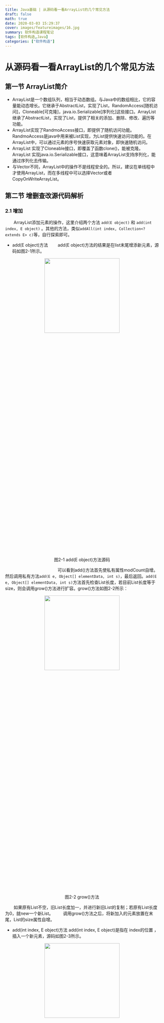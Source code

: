 ```yaml
---
title: Java基础 | 从源码看一看ArrayList的几个常见方法
draft: false
math: true
date: 2020-03-03 15:29:37
cover: images/featureimages/16.jpg
summary: 软件构造课程笔记
tags: [软件构造,Java]
categories: ["软件构造"]
---
```


# 从源码看一看ArrayList的几个常见方法

## 第一节 ArrayList简介
 - ArrayList是一个数组队列，相当于动态数组。与Java中的数组相比，它的容量能动态增长。它继承于AbstractList，实现了List，RandomAccess[随机访问]，Cloneable[可克隆]，java.io.Serializable[序列化]这些接口。ArrayList继承了AbstractList，实现了List，提供了相关的添加、删除、修改、遍历等功能。
 - ArrayList实现了RandmoAccess接口，即提供了随机访问功能。RandmoAccess是java中用来被List实现，为List提供快速访问功能的。在ArrayList中，可以通过元素的序号快速获取元素对象，即快速随机访问。
 - ArrayList 实现了Cloneable接口，即覆盖了函数clone()，能被克隆。ArrayList   实现java.io.Serializable接口，这意味着ArrayList支持序列化，能通过序列化去传输。
 - 与Vector不同，ArrayList中的操作不是线程安全的。所以，建议在单线程中才使用ArrayList，而在多线程中可以选择Vector或者CopyOnWriteArrayList。

 <!--more-->

## 第二节 增删查改源代码解析
### 2.1 增加
&emsp;&emsp;ArrayList添加元素的操作，这里介绍两个方法 `add(E object)` 和 `add(int index, E object)` 。其他的方法，类似`addAll(int index, Collection<? extends E> c)`等，自行探索即可。

 - add(E object)方法
&emsp;&emsp;add(E object)方法的结果是在list末尾增添新元素，源码如图2-1所示。
<center>
<img src="https://img-blog.csdnimg.cn/20200229142829130.png" width="70%" height="25%">
</center>
<center>
图2-1 add(E object)方法源码
</center>

 　　　　　　　　　　
&emsp;&emsp;可以看到add()方法首先使私有属性modCount自增。然后调用私有方法`add(E e, Object[] elementData, int s)`，最后返回。`add(E e, Object[] elementData, int s)`方法首先检查List长度，若目前List长度等于size，则会调用grow()方法进行扩容。grow()方法如图2-2所示：

<center>
<img src="https://img-blog.csdnimg.cn/20200229190846990.png" width="70%" height="25%">
</center>

<center>图2-2 grow()方法
</center>

&emsp;&emsp;如果原有List不空，旧List长度加一，并进行新旧List的复制；若原有List长度为0，就new一个新List。
&emsp;&emsp;调用grow()方法之后，将新加入的元素放置在末尾，List的size属性自增。

 - add(int index, E object)方法
 	add(int index, E object)是指在 index的位置 ，插入一个新元素，源码如图2-3所示。
 <center>
<img src="https://img-blog.csdnimg.cn/20200229191922638.png" width="70%" height="25%">
</center>
<center>
图2-3 add(int index, E object)方法
</center>
&emsp;&emsp;可以看到，首先对添加位置进行了合法检查，之后，若现有List长度不够，调用grow()方法对原有List容量加一，之后调用arraycopy方法对插入位置之后的元素进行复制。最后将待插入元素插入应插入空位，List的size属性加一。

<br>
</br>

### 2.2 删除

 - remove(int index)方法
&emsp;remove(int index)方法的结果是删除指定位置的元素。源码如图2-4所示：
 <center>
<img src="https://img-blog.csdnimg.cn/20200229203912707.png" width="70%" height="25%">
</center>
<center>
图2-4 remove(int index)方法
</center>
&emsp;&emsp;remove()方法首先检查删除位置是否符合删除要求，调用fastRemove()方法进行元素的删除。fastRemove()方法源码如图2-5所示：
<center>
<img src = "https://img-blog.csdnimg.cn/20200229204526295.png" width="70%" height="25%">
</center>
<center>
图2-5 fastReove()方法
</center>
&emsp;&emsp;即如果size-1大于将删除的位置，将待删除位置之后所有元素向前移动，如果删除后List为空，返回null。

<br>
</br>

 - remove(Object object)方法
&emsp;&emsp;remove(Object object)的结果是删除某个已知元素，源码如图2-6所示：
 <center>
<img src="https://img-blog.csdnimg.cn/20200229211409697.png" width="40%" height="25%">
</center>
<center>
图2-6 remove(Object object)方法
</center>
&emsp;&emsp;通过循环遍历，并进行比较找到对应的index。

&emsp;&emsp;这里有两点需要注意：
	&emsp;&emsp;&emsp;1. 传入null情况：
	&emsp;&emsp;&emsp;&emsp;删除掉第一个null元素。
&emsp;&emsp;&emsp;2. 顺序删除问题：
	&emsp;&emsp;&emsp;&emsp;ArrayList是可以顺序删除节点的，如果使用普通for循环，必须是从后往前删。
	示例代码如下：
```java
	public static void main(String[] args) {
	       ArrayList list = new ArrayList();
	       list.add("a");
	       list.add("b");
	       list.add("c");
	   
	       System.out.println("删除前：" + list.toString());
	       
	       for (int i = 0; i < list.size(); i++){
	           list.remove(i);
	       }
	       System.out.println("删除后：" + list.toString());    
	    } 
    }
```
&emsp;&emsp;输出结果如图2-7所示：
<center>
<img src="https://img-blog.csdnimg.cn/20200229212840567.png" width="40%" height="25%">
</center>
<center>
图2-7 错误结果
</center>
&emsp;&emsp;出错原因分析如下：

&emsp;&emsp;&emsp;要顺序删除ArrayList的全部节点，如果我们从前往后的顺序删除，先删除【0】位置的数据，但是由于删除的时候是从后往前挪一位进行删除的，所以【0】的位置又会被下一个位置的数据覆盖上，实际上【0】还是有数据的。
	
<br>
</br>

&emsp;&emsp;正确代码如下：

```java
    public static void main(String[] args) {
        ArrayList list = new ArrayList();
        list.add("a");
        list.add("b");
        list.add("c");

        System.out.println("删除前：" + list.toString());

        for (int i = list.size() - 1; i >= 0; i--) {
            list.remove(i);
        }
        System.out.println("删除后：" + list.toString());
    }
}
```

&emsp;&emsp;输出结果如2-8所示：
<center>
<img src="https://img-blog.csdnimg.cn/20200229213611700.png" width="40%" height="25%">
</center>
<center>
图2-7 正确结果
</center>

&emsp;&emsp;所以，如果自定义类想要使用remove方法从列表删除某个指定值对象， 还需要实现该类型自己的equals方法才行！

<br>
</br>
&emsp;&emsp;当然了，清除List中所有元素可以调用clear()方法。

<br>
</br>
<br>
</br>

### 2.3 查改
 - get(int index)方法
&emsp;get(int index)方法的结果是查找指定位置的元素。源码如图2-8所示：
 <center>
<img src="https://img-blog.csdnimg.cn/20200301211054522.png" width="50%" height="25%">
</center>
<center>
图2-8 get(int index)方法
</center>
&emsp;&emsp;get()方法首先检查查找位置是否符合要求，之后调用elementData方法返回相应位置的元素，elementData()方法源码如图2-9所示：
<center>
<img src = "https://img-blog.csdnimg.cn/20200301211354504.png" width="50%" height="25%">
</center>
<center>
图2-9 elementData(int index)方法
</center>

<br>
</br>

 - set(int index, E element)方法
&emsp;set(int index, E element)方法的结果是将index位置元素设置为element元素。源码如图2-10所示：
 <center>
<img src="https://img-blog.csdnimg.cn/20200301211908437.png" width="60%" height="25%">
</center>
<center>
图2-10 set(int index, E element)方法
</center>
&emsp;&emsp;set(int index, E element)方法首先检查修改位置是否符合要求，之后取出修改之前的元素，修改相应位置元素，返回修改前的元素。这里说明一下，返回元素可以不接收，仅是调用修改。

<br>
</br>

<br>
</br>



## 第三节 ArrayList其他常用方法

 - size()方法
 &emsp;&emsp;顾名思义，求取List长度，源码短的不好意思放出来了，就是直接将size返回。
 - isEmpty()方法
 &emsp;&emsp;依旧顾名思义，判断List是否为空。
 - indexOf(Object o)方法
 &emsp;&emsp;返回查找对象o第一次出现在List中的下标，如图3-1所示，可以看到，分为了对象是否为null进行顺序查找。
<center>
<img src="https://img-blog.csdnimg.cn/20200301214123354.png" width="70%" height="25%">
</center>
<center>
图3-1 indexOf(Object o)方法
</center>

 - contains(Object o)方法
 &emsp;&emsp;判断List中是否有对象o，返回值为boolean类型。

<br>
</br>

这里就介绍这么多，更多的方法可以查看Java API规范，这里的链接是JDK 13版本的   [Java API规范](https://docs.oracle.com/en/java/javase/13/docs/api/index.html)，或者直接在调用某方法的方法名上，Ctrl + 左键，跳转到源码的位置。


